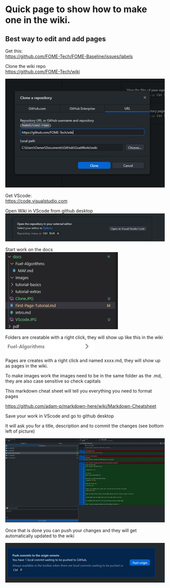 # Quick page to show how to make one in the wiki. 

## Best way to edit and add pages 

Get this:  
https://github.com/FOME-Tech/FOME-Baseline/issues/labels  

Clone the wiki repo  
https://github.com/FOME-Tech/wiki  

![image](Clone.JPG)

Get VScode:  
https://code.visualstudio.com  

Open Wiki in VScode from github desktop  
![image](VScode.JPG)  

Start work on the docs  
![img](Docs.JPG)  

Folders are creatable with a right click, they will show up like this in the wiki  
![img](Folder.JPG)  

Pages are creates with a right click and named xxxx.md, they will show up as pages in the wiki.  

To make images work the images need to be in the same folder as the .md, they are also case sensitive so check capitals  

This markdown cheat sheet will tell you everything you need to format pages  

https://github.com/adam-p/markdown-here/wiki/Markdown-Cheatsheet

Save your work in VScode and go to github desktop  

It will ask you for a title, description and to commit the changes (see bottom left of picture)  

![img](Commit.JPG)  

Once that is done you can push your changes and they will get automatically updated to the wiki  

![img](Push.JPG)